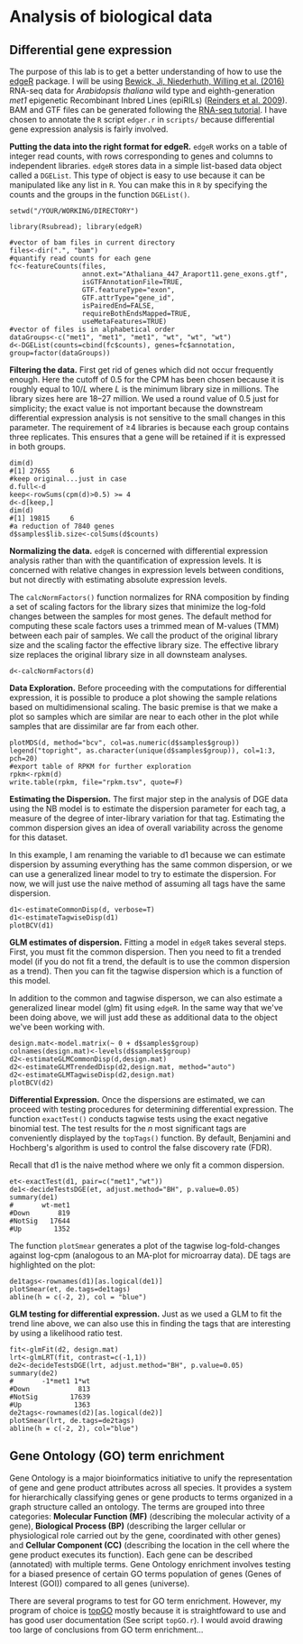 # Analysis of biological data

## Differential gene expression

The purpose of this lab is to get a better understanding of how to use the [edgeR](https://bioconductor.org/packages/release/bioc/html/edgeR.html) package. I will be using [Bewick, Ji, Niederhuth, Willing et al. (2016)](https://www.ncbi.nlm.nih.gov/pubmed/27457936) RNA-seq data for _Arabidopsis thaliana_ wild type and eighth-generation _met1_ epigenetic Recombinant Inbred Lines (epiRILs) ([Reinders et al. 2009](https://www.ncbi.nlm.nih.gov/pubmed/19390088)). BAM and GTF files can be generated following the [RNA-seq tutorial](https://github.com/EvoEpi/tutorials/tree/master/rnaseq/mrna). I have chosen to annotate the `R` script `edger.r` in `scripts/` because differential gene expression analysis is fairly involved.

__Putting the data into the right format for edgeR.__ `edgeR` works on a table of integer read counts, with rows corresponding to genes and columns to independent libraries. `edgeR` stores data in a simple list-based data object called a `DGEList`. This type of object is easy to use because it can be manipulated like any list in `R`. You can make this in `R` by specifying the counts and the groups in the function `DGEList()`.

```
setwd("/YOUR/WORKING/DIRECTORY")

library(Rsubread); library(edgeR)

#vector of bam files in current directory
files<-dir(".", "bam")
#quantify read counts for each gene
fc<-featureCounts(files,
                  annot.ext="Athaliana_447_Araport11.gene_exons.gtf",
                  isGTFAnnotationFile=TRUE,
                  GTF.featureType="exon",
                  GTF.attrType="gene_id",
                  isPairedEnd=FALSE,
                  requireBothEndsMapped=TRUE,
                  useMetaFeatures=TRUE)
#vector of files is in alphabetical order
dataGroups<-c("met1", "met1", "met1", "wt", "wt", "wt")
d<-DGEList(counts=cbind(fc$counts), genes=fc$annotation, group=factor(dataGroups))
```

__Filtering the data.__ First get rid of genes which did not occur frequently enough. Here the cutoff of 0.5 for the CPM has been chosen because it is roughly equal to 10/_L_ where _L_ is the minimum library size in millions. The library sizes here are 18–27 million. We used a round value of 0.5 just for simplicity; the exact value is not important because the downstream differential expression analysis is not sensitive to the small changes in this parameter. The requirement of ≥4 libraries is because each group contains three replicates. This ensures that a gene will be retained if it is expressed in both groups.

```
dim(d)
#[1] 27655     6
#keep original...just in case
d.full<-d
keep<-rowSums(cpm(d)>0.5) >= 4
d<-d[keep,]
dim(d)
#[1] 19815     6
#a reduction of 7840 genes
d$samples$lib.size<-colSums(d$counts)
```

__Normalizing the data.__ `edgeR` is concerned with differential expression analysis rather than with the quantification of expression levels. It is concerned with relative changes in expression levels between conditions, but not directly with estimating absolute expression levels.

The `calcNormFactors()` function normalizes for RNA composition by finding a set of scaling factors for the library sizes that minimize the log-fold changes between the samples for most genes. The default method for computing these scale factors uses a trimmed mean of M-values (TMM) between each pair of samples. We call the product of the original library size and the scaling factor the effective library size. The effective library size replaces the original library size in all downsteam analyses.

```
d<-calcNormFactors(d)
```

__Data Exploration.__ Before proceeding with the computations for differential expression, it is possible to produce a plot showing the sample relations based on multidimensional scaling. The basic premise is that we make a plot so samples which are similar are near to each other in the plot while samples that are dissimilar are far from each other.

```
plotMDS(d, method="bcv", col=as.numeric(d$samples$group))
legend("topright", as.character(unique(d$samples$group)), col=1:3, pch=20)
#export table of RPKM for further exploration
rpkm<-rpkm(d)
write.table(rpkm, file="rpkm.tsv", quote=F)
```

__Estimating the Dispersion.__ The first major step in the analysis of DGE data using the NB model is to estimate the dispersion parameter for each tag, a measure of the degree of inter-library variation for that tag. Estimating the common dispersion gives an idea of overall variability across the genome for this dataset.

In this example, I am renaming the variable to d1 because we can estimate dispersion by assuming everything has the same common dispersion, or we can use a generalized linear model to try to estimate the dispersion. For now, we will just use the naive method of assuming all tags have the same dispersion.

```
d1<-estimateCommonDisp(d, verbose=T)
d1<-estimateTagwiseDisp(d1)
plotBCV(d1)
```

__GLM estimates of dispersion.__ Fitting a model in `edgeR` takes several steps. First, you must fit the common dispersion. Then you need to fit a trended model (if you do not fit a trend, the default is to use the common dispersion as a trend). Then you can fit the tagwise dispersion which is a function of this model.

In addition to the common and tagwise disperson, we can also estimate a generalized linear model (glm) fit using `edgeR`. In the same way that we've been doing above, we will just add these as additional data to the object we've been working with.

```
design.mat<-model.matrix(~ 0 + d$samples$group)
colnames(design.mat)<-levels(d$samples$group)
d2<-estimateGLMCommonDisp(d,design.mat)
d2<-estimateGLMTrendedDisp(d2,design.mat, method="auto")
d2<-estimateGLMTagwiseDisp(d2,design.mat)
plotBCV(d2)
```

__Differential Expression.__ Once the dispersions are estimated, we can proceed with testing procedures for determining differential expression. The function `exactTest()` conducts tagwise tests using the exact negative binomial test. The test results for the _n_ most significant tags are conveniently displayed by the `topTags()` function. By default, Benjamini and Hochberg's algorithm is used to control the false discovery rate (FDR).

Recall that d1 is the naive method where we only fit a common dispersion.

```
et<-exactTest(d1, pair=c("met1","wt"))
de1<-decideTestsDGE(et, adjust.method="BH", p.value=0.05)
summary(de1)
#       wt-met1
#Down       819
#NotSig   17644
#Up        1352
```

The function `plotSmear` generates a plot of the tagwise log-fold-changes against log-cpm (analogous to an MA-plot for microarray data). DE tags are highlighted on the plot:

```
de1tags<-rownames(d1)[as.logical(de1)] 
plotSmear(et, de.tags=de1tags)
abline(h = c(-2, 2), col = "blue")
```

__GLM testing for differential expression.__ Just as we used a GLM to fit the trend line above, we can also use this in finding the tags that are interesting by using a likelihood ratio test.

```
fit<-glmFit(d2, design.mat)
lrt<-glmLRT(fit, contrast=c(-1,1))
de2<-decideTestsDGE(lrt, adjust.method="BH", p.value=0.05)
summary(de2)
#       -1*met1 1*wt
#Down            813
#NotSig        17639
#Up             1363
de2tags<-rownames(d2)[as.logical(de2)]
plotSmear(lrt, de.tags=de2tags)
abline(h = c(-2, 2), col="blue")
```

## Gene Ontology (GO) term enrichment

Gene Ontology is a major bioinformatics initiative to unify the representation of gene and gene product attributes across all species. It provides a system for hierarchically classifying genes or gene products to terms organized in a graph structure called an ontology. The terms are grouped into three categories: __Molecular Function (MF)__ (describing the molecular activity of a gene), __Biological Process (BP)__ (describing the larger cellular or physiological role carried out by the gene, coordinated with other genes) and __Cellular Component (CC)__ (describing the location in the cell where the gene product executes its function). Each gene can be described (annotated) with multiple terms. Gene Ontology enrichment involves testing for a biased presence of certain GO terms population of genes (Genes of Interest (GOI)) compared to all genes (universe).

There are several programs to test for GO term enrichment. However, my program of choice is [topGO](http://bioconductor.org/packages/release/bioc/html/topGO.html) mostly because it is straightfoward to use and has good user documentation (See script `topGO.r`). I would avoid drawing too large of conclusions from GO term enrichment...
